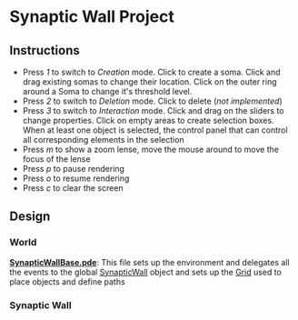 # Synaptic Wall Project

## Instructions
* Press *1* to switch to _Creation_ mode. Click to create a soma. Click and drag existing somas to change their location. Click on the outer ring around a Soma to change it's threshold level. 
* Press *2* to switch to _Deletion_ mode. Click to delete (*not implemented*)
* Press *3* to switch to _Interaction_ mode. Click and drag on the sliders to change properties. Click on empty areas to create selection boxes. When at least one object is selected, the control panel that can control all corresponding elements in the selection
* Press *m* to show a zoom lense, move the mouse around to move the focus of the lense
* Press *p* to pause rendering
* Press *o* to resume rendering
* Press *c* to clear the screen

## Design
### World
**[SynapticWallBase.pde][]**: This file sets up the environment and delegates all the events to the global [SynapticWall](#synaptic-wall) object and sets up the [Grid](#grid) used to place objects and define paths

### Synaptic Wall


[SynapticWallBase.pde]: /yangsu/Synaptic-Wall/blob/master/SynapticWallBase.pde